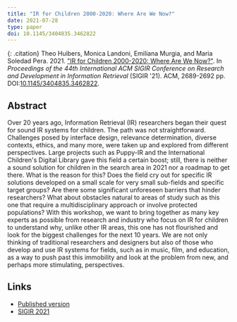 ```yaml
---
title: "IR for Children 2000-2020: Where Are We Now?"
date: 2021-07-28
type: paper
doi: 10.1145/3404835.3462822
---
```


{: .citation}
Theo Huibers, Monica Landoni, Emiliana Murgia, and Maria Soledad Pera. 2021. ["IR for Children 2000-2020: Where Are We Now?"](#). In <cite>Proceedings of the 44th International ACM SIGIR Conference on Research and Development in Information Retrieval</cite> (SIGIR '21). ACM, 2689-2692 pp. DOI:[10.1145/3404835.3462822](https://doi.org/10.1145/3404835.3462822).

## Abstract


Over 20 years ago, Information Retrieval (IR) researchers began their quest for sound IR systems for children. The path was not straightforward. Challenges posed by interface design, relevance determination, diverse contexts, ethics, and many more, were taken up and explored from different perspectives. Large projects such as Puppy-IR and the International Children's Digital Library gave this field a certain boost; still, there is neither a sound solution for children in the search area in 2021 nor a roadmap to get there. What is the reason for this? Does the field cry out for specific IR solutions developed on a small scale for very small sub-fields and specific target groups? Are there some significant unforeseen barriers that hinder researchers? What about obstacles natural to areas of study such as this one that require a multidisciplinary approach or involve protected populations? With this workshop, we want to bring together as many key experts as possible from research and industry who focus on IR for children to understand why, unlike other IR areas, this one has not flourished and look for the biggest challenges for the next 10 years. We are not only thinking of traditional researchers and designers but also of those who develop and use IR systems for fields, such as in music, film, and education, as a way to push past this immobility and look at the problem from new, and perhaps more stimulating, perspectives.

## Links

* [Published version](https://doi.org/10.1145/3404835.3462822)
* [SIGIR 2021](https://sigir.org/sigir2021/)